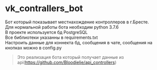 # vk_contrallers_bot
Бот который показывает местнахождение контроллеров в г.Бресте.  
Для нормальной работы бота необходим python 3.7.6  
В проекте используется бд PostgreSQL  
Все библиотеки указанны в requirements.txt  
Настроить данные для коннекта бд, сообщения в чате, сообщения на кнопках можно в config.py  
> Это реализация бота который получает данные из api(https://github.com/Bloodielie/api_controllers)

